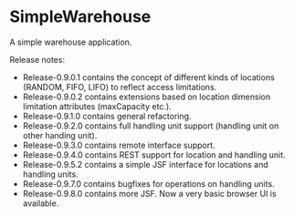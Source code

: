 # SimpleWarehouse

A simple warehouse application.

Release notes:

- Release-0.9.0.1 contains the concept of different kinds of locations (RANDOM, FIFO, LIFO) to reflect access limitations.
- Release-0.9.0.2 contains extensions based on location dimension limitation attributes (maxCapacity etc.).
- Release-0.9.1.0 contains general refactoring.
- Release-0.9.2.0 contains full handling unit support (handling unit on other handing unit).
- Release-0.9.3.0 contains remote interface support.
- Release-0.9.4.0 contains REST support for location and handling unit.
- Release-0.9.5.2 contains a simple JSF interface for locations and handling units.
- Release-0.9.7.0 contains bugfixes for operations on handling units.
- Release-0.9.8.0 contains more JSF. Now a very basic browser UI is available.
